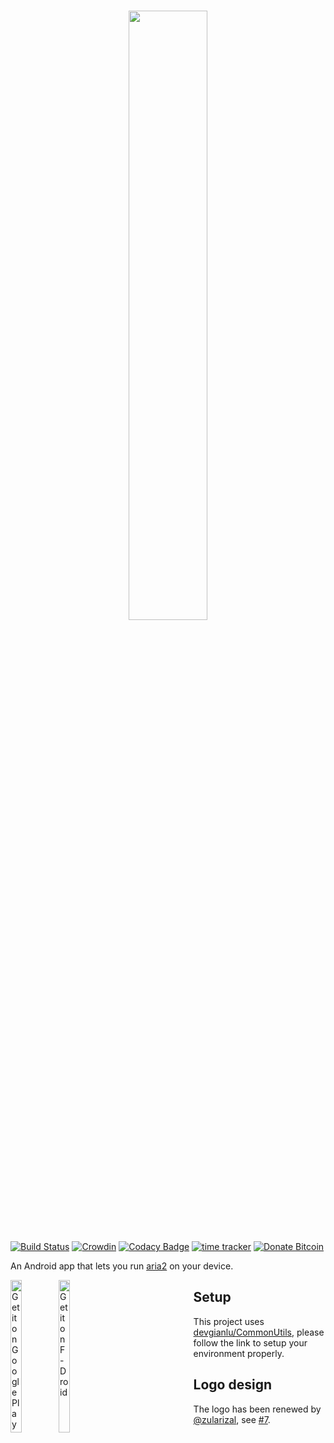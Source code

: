 <h1 align=center>
<img src="Graphics/logo/horizontal.png" width=50%>
</h1>

[![Build Status](https://travis-ci.com/devgianlu/Aria2Android.svg?branch=master)](https://travis-ci.com/devgianlu/Aria2Android)
[![Crowdin](https://badges.crowdin.net/aria2android/localized.svg)](https://crowdin.com/project/aria2android)
[![Codacy Badge](https://api.codacy.com/project/badge/Grade/d912003e65614572af2da5c2c4b71ef8)](https://www.codacy.com/manual/devgianlu/Aria2Android?utm_source=github.com&amp;utm_medium=referral&amp;utm_content=devgianlu/Aria2Android&amp;utm_campaign=Badge_Grade)
[![time tracker](https://wakatime.com/badge/github/devgianlu/Aria2Android.svg)](https://wakatime.com/badge/github/devgianlu/Aria2Android)
[![Donate Bitcoin](https://img.shields.io/badge/donate-bitcoin-orange.svg)](https://gianlu.xyz/donate/)

An Android app that lets you run [aria2](https://github.com/aria2/aria2) on your device.

<div style='float:left'>
<a href='https://play.google.com/store/apps/details?id=com.gianlu.aria2android&pcampaignid=MKT-Other-global-all-co-prtnr-py-PartBadge-Mar2515-1'><img alt='Get it on Google Play' src='https://play.google.com/intl/en_us/badges/images/generic/en_badge_web_generic.png' width='25%' /></a>
<a href='https://f-droid.org/app/com.gianlu.aria2android'><img src='https://f-droid.org/badge/get-it-on.png' alt='Get it on F-Droid' width='25%' /></a>
</div>

## Setup
This project uses [devgianlu/CommonUtils](https://github.com/devgianlu/CommonUtils), please follow the link to setup your environment properly.

## Logo design
The logo has been renewed by [@zularizal](https://github.com/zularizal), see [#7](https://github.com/devgianlu/Aria2Android/issues/7).
